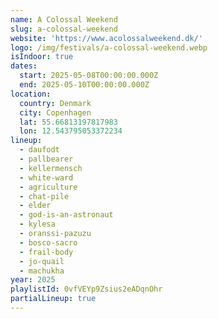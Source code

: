 ```yaml
---
name: A Colossal Weekend
slug: a-colossal-weekend
website: 'https://www.acolossalweekend.dk/'
logo: /img/festivals/a-colossal-weekend.webp
isIndoor: true
dates:
  start: 2025-05-08T00:00:00.000Z
  end: 2025-05-10T00:00:00.000Z
location:
  country: Denmark
  city: Copenhagen
  lat: 55.66813197817983
  lon: 12.543795053372234
lineup:
  - daufodt
  - pallbearer
  - kellermensch
  - white-ward
  - agriculture
  - chat-pile
  - elder
  - god-is-an-astronaut
  - kylesa
  - oranssi-pazuzu
  - bosco-sacro
  - frail-body
  - jo-quail
  - machukha
year: 2025
playlistId: 0vfVEYp9Zsius2eADqnOhr
partialLineup: true
---
```


